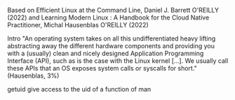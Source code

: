 Based on 
Efficient Linux at the Command Line, Daniel J. Barrett
O'REILLY (2022)
and
Learning Modern Linux : A Handbook for the Cloud Native Practitioner, Michal Hausenblas
O'REILLY (2022)

Intro 
"An operating system takes on all this undifferentiated heavy lifting abstracting away the different hardware components and providing you with a (usually) clean and nicely designed Application Programming Interface (API), such as is the case with the Linux kernel [...]. We usually call these APIs that an OS exposes system calls or syscalls for short." (Hausenblas, 3%)

getuid give access to the uid of a function of man

